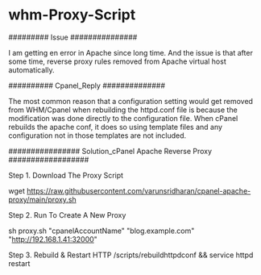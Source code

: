 # whm-Proxy-Script

######### Issue ###############

I am getting en error in Apache since long time. And the issue is that after some time,
reverse proxy rules removed from Apache virtual host automatically.

########## Cpanel_Reply ##############

The most common reason that a configuration setting would get removed from WHM/Cpanel when rebuilding the httpd.conf file is because the modification was done directly to the configuration file. When cPanel rebuilds the apache conf, it does so using template files and any configuration not in those templates are not included.

################ Solution_cPanel Apache Reverse Proxy ##################

Step 1. Download The Proxy Script

wget https://raw.githubusercontent.com/varunsridharan/cpanel-apache-proxy/main/proxy.sh

Step 2. Run To Create A New Proxy

sh proxy.sh "cpanelAccountName" "blog.example.com" "http://192.168.1.41:32000"

Step 3. Rebuild & Restart HTTP /scripts/rebuildhttpdconf && service httpd restart
 

